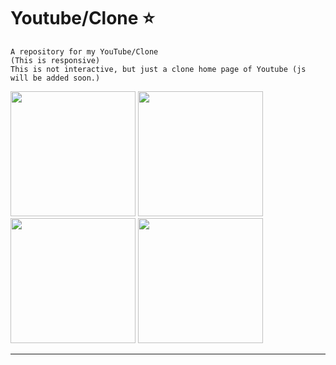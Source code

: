 
# Youtube/Clone ⭐

 ``` 
A repository for my YouTube/Clone
(This is responsive)
This is not interactive, but just a clone home page of Youtube (js will be added soon.)
 ``` 
<img src="https://github.com/obstaclenewBuffered/Youtube-Clone/assets/114133634/337e7f65-9cd4-4a13-beb9-bb2c90196cf2"  height=200> 
<img src="https://github.com/obstaclenewBuffered/Youtube-Clone/assets/114133634/a7285371-1682-407c-8cbc-2c7d1f964ea5"  height=200> 
<img src="https://github.com/obstaclenewBuffered/Youtube-Clone/assets/114133634/131000c0-9bca-4608-bbf5-4e42fad684d2"  height=200> 
<img src="https://github.com/obstaclenewBuffered/Youtube-Clone/assets/114133634/131000c0-9bca-4608-bbf5-4e42fad684d2"  height=200> 
<hr
